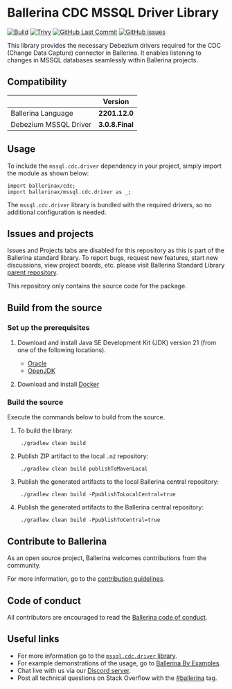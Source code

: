 Ballerina CDC MSSQL Driver Library
===================

[![Build](https://github.com/ballerina-platform/module-ballerinax-mssql.cdc.driver/actions/workflows/build-timestamped-master.yml/badge.svg)](https://github.com/ballerina-platform/module-ballerinax-mssql.cdc.driver/actions/workflows/build-timestamped-master.yml)
[![Trivy](https://github.com/ballerina-platform/module-ballerinax-mssql.cdc.driver/actions/workflows/trivy-scan.yml/badge.svg)](https://github.com/ballerina-platform/module-ballerinax-mssql.cdc.driver/actions/workflows/trivy-scan.yml)
[![GitHub Last Commit](https://img.shields.io/github/last-commit/ballerina-platform/module-ballerinax-mssql.cdc.driver.svg)](https://github.com/ballerina-platform/module-ballerinax-mssql.cdc.driver/commits/main)
[![GitHub issues](https://img.shields.io/github/issues/ballerina-platform/ballerina-standard-library/module/cdc.svg?label=Open%20Issues)](https://github.com/ballerina-platform/ballerina-standard-library/labels/module%2Fcdc)

This library provides the necessary Debezium drivers required for the CDC (Change Data Capture) connector in Ballerina.
It enables listening to changes in MSSQL databases seamlessly within Ballerina projects.

## Compatibility

| |     Version     |
|:---|:---------------:|
|Ballerina Language |  **2201.12.0**   |
|Debezium MSSQL Driver | **3.0.8.Final** |

## Usage

To include the `mssql.cdc.driver` dependency in your project, simply import the module as shown below:

```ballerina
import ballerinax/cdc;
import ballerinax/mssql.cdc.driver as _;
```

The `mssql.cdc.driver` library is bundled with the required drivers, so no additional configuration is needed.

## Issues and projects

Issues and Projects tabs are disabled for this repository as this is part of the Ballerina standard library. To report
bugs, request new features, start new discussions, view project boards, etc. please visit Ballerina Standard
Library [parent repository](https://github.com/ballerina-platform/ballerina-standard-library).

This repository only contains the source code for the package.

## Build from the source

### Set up the prerequisites

1. Download and install Java SE Development Kit (JDK) version 21 (from one of the following locations).
    * [Oracle](https://www.oracle.com/java/technologies/javase/jdk21-archive-downloads.html)
    * [OpenJDK](https://adoptium.net/)

2. Download and install [Docker](https://www.docker.com/get-started)

### Build the source

Execute the commands below to build from the source.

1. To build the library:

        ./gradlew clean build

2. Publish ZIP artifact to the local `.m2` repository:

        ./gradlew clean build publishToMavenLocal

3. Publish the generated artifacts to the local Ballerina central repository:

        ./gradlew clean build -PpublishToLocalCentral=true

4. Publish the generated artifacts to the Ballerina central repository:

        ./gradlew clean build -PpublishToCentral=true

## Contribute to Ballerina

As an open source project, Ballerina welcomes contributions from the community.

For more information, go to
the [contribution guidelines](https://github.com/ballerina-platform/ballerina-lang/blob/master/CONTRIBUTING.md).

## Code of conduct

All contributors are encouraged to read the [Ballerina code of conduct](https://ballerina.io/code-of-conduct).

## Useful links

* For more information go to the [
  `mssql.cdc.driver` library](https://lib.ballerina.io/ballerinax/mssql.cdc.driver/latest).
* For example demonstrations of the usage, go
  to [Ballerina By Examples](https://ballerina.io/learn/by-example/#database-access).
* Chat live with us via our [Discord server](https://discord.gg/ballerinalang).
* Post all technical questions on Stack Overflow with
  the [#ballerina](https://stackoverflow.com/questions/tagged/ballerina) tag.

